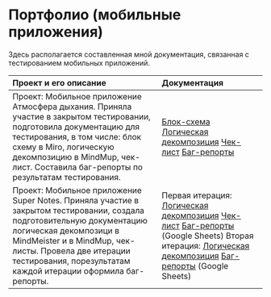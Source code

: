 # Портфолио (мобильные приложения)
Здесь располагается составленная мной документация, связанная с тестированием мобильных приложений.

| Проект и его описание                           | Документация  |
|:---------------------                           |:-------------- |
| Проект: Мобильное приложение Атмосфера дыхания. Приняла участие в закрытом тестировании, подготовила документацию для тестирования, в том числе: блок схему в Miro, логическую декомпозицию в MindMup, чек-лист. Составила баг-репорты по результатам тестирования.|[Блок-схема](https://miro.com/app/board/uXjVK3QYmYw=/?share_link_id=294407073800) [Логическая декомпозиция](https://app.mindmup.com/map/_free/2024/06/648dc4c0289711ef82b01f1aa9f69339) [Чек-лист](https://docs.google.com/spreadsheets/d/1lqdbMPQXMXYTFKR2n8PhU1ukWKPceFtLayzPVgpF2M4/edit?usp=drive_link) [Баг-репорты](https://docs.google.com/spreadsheets/d/1sq2G3_XCwPOOILf_Rc50hWzwQkbxp4_4/edit?usp=drive_link) |
| Проект: Мобильное приложение Super Notes. Приняла участие в закрытом тестировании, создала подготовительную документацию логическая декомпозици в MindMeister и в MindMup, чек-листы. Провела две итерации тестирования, порезультатам каждой итерации оформила баг-репорты.| Первая итерация: [Логическая декомпозиция](https://docs.google.com/document/d/1w-5W57fYnBurwpBwMkYHclc2E410s2yXLxPt0KVuKgA/edit?usp=drive_link) [Чек-лист](https://docs.google.com/spreadsheets/d/1Mu7tyoULYorMgmw2o34o0ctszXQESExr/edit?usp=drive_link&ouid=106846548257742685550&rtpof=true&sd=true) [Баг-репорты](https://docs.google.com/spreadsheets/d/19CtwpWv7t8bFVeHUkUIra4Fg7QhrUDYQ/edit?usp=drive_link&ouid=106846548257742685550&rtpof=true&sd=true) (Google Sheets)      Вторая итерация: [Логическая декомпозиция](https://app.mindmup.com/map/_free/2024/05/7b797bd00b9011ef9120b7921acd36be) [Баг-репорты](https://docs.google.com/spreadsheets/d/1og8sPIUKDbnl-Cs1iPt0e0ro5676wiUJ/edit?usp=drive_link&ouid=106846548257742685550&rtpof=true&sd=true) (Google Sheets)
